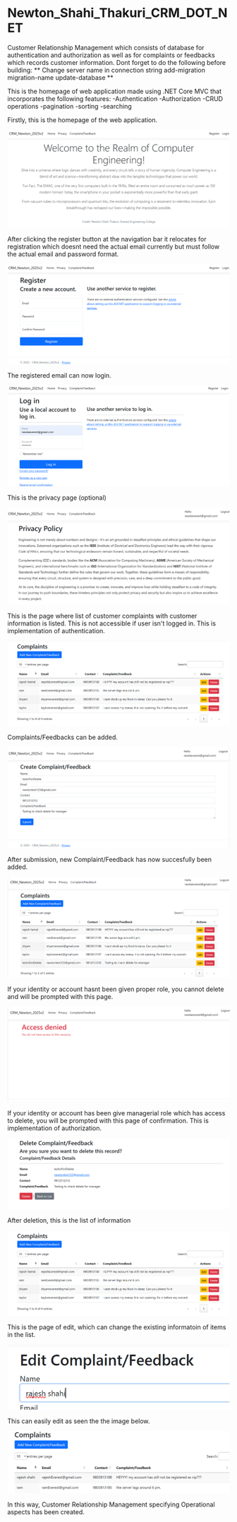 # Newton_Shahi_Thakuri_CRM_DOT_NET
Customer Relationship Management which consists of database for authentication and authorization as well as for complaints or feedbacks which records customer information. 
Dont forget to do the following before building:
**
Change server name in connection string 
add-migration migration-name
update-database 
**

This is the homepage of web application made using .NET Core MVC that incorporates the following features: 
-Authentication
-Authorization
-CRUD operations
-pagination
-sorting
-searching

Firstly, this is the homepage of the web application.

![Loggingin](Homepage.png)


After clicking the register button at the navigation bar it relocates for registration which doesnt need the actual email currently but must follow the actual email and password format.


![register](register.png)


The registered email can now login.


![login](login.png)


This is the privacy page (optional)


![privacy](privacy.png)


This is the page where list of customer complaints with customer information is listed. This is not accessible if user isn't logged in. This is implementation of authentication.


![afterDelete](afterDelete.png)


Complaints/Feedbacks can be added.


![create](create.png)


After submission, new Complaint/Feedback has now succesfully been added.


![afterCreate](afterCreate.png)


If your identity or account hasnt been given proper role, you cannot delete and will be prompted with this page.


![deleteDeny](deleteDeny.png)


If your identity or account has been give managerial role which has access to delete, you will be prompted with this page of confirmation. This is implementation of authorization.


![deleteConfirm](deleteConfirm.png)


After deletion, this is the list of information


![afterDelete](afterDelete.png)


This is the page of edit, which can change the existing informatoin of items in the list.


![edit](edit.png)


This can easily edit as seen the the image below.


![afterEdit](afterEdit.png)


In this way, Customer Relationship Management specifying Operational aspects has been created.